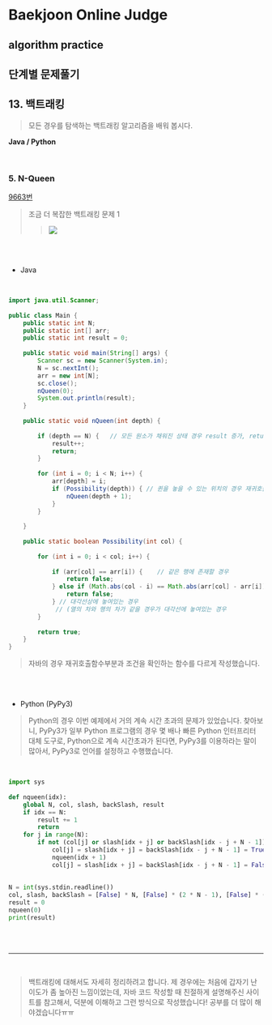 # Baekjoon Online Judge

## algorithm practice

## 단계별 문제풀기

## 13. 백트래킹

> 모든 경우를 탐색하는 백트래킹 알고리즘을 배워 봅시다.

**Java / Python**

<br>

### 5. N-Queen
[9663번](https://www.acmicpc.net/problem/9663) 
> 조금 더 복잡한 백트래킹 문제 1
>> ![](https://images.velog.io/images/jini_eun/post/8310731b-b20d-40b3-af5e-132b2b87ff32/image.png)


<br><br>

- Java
<br>

```java
import java.util.Scanner;
 
public class Main {
	public static int N;
	public static int[] arr;
	public static int result = 0;
 
	public static void main(String[] args) {
		Scanner sc = new Scanner(System.in);
		N = sc.nextInt();
		arr = new int[N];
		sc.close();
		nQueen(0);
		System.out.println(result);
	}
 
	public static void nQueen(int depth) {
	
		if (depth == N) {	// 모든 원소가 채워진 상태 경우 result 증가, return 
			result++;
			return;
		}
 
		for (int i = 0; i < N; i++) {
			arr[depth] = i;
			if (Possibility(depth)) { // 퀸을 놓을 수 있는 위치의 경우 재귀호출
				nQueen(depth + 1);
			}
		}
 
	}
 
	public static boolean Possibility(int col) {
 
		for (int i = 0; i < col; i++) {
			
			if (arr[col] == arr[i]) {    // 같은 행에 존재할 경우
				return false;
			} else if (Math.abs(col - i) == Math.abs(arr[col] - arr[i])) {
				return false;
			} // 대각선상에 놓여있는 경우
			 // (열의 차와 행의 차가 같을 경우가 대각선에 놓여있는 경우
		}
		
		return true;
	}
}
```
> 자바의 경우 재귀호출함수부분과 조건을 확인하는 함수를 다르게 작성했습니다.


<br><br>

- Python (PyPy3)

> Python의 경우 이번 예제에서 거의 계속 시간 초과의 문제가 있었습니다. 찾아보니,  PyPy3가 일부 Python 프로그램의 경우 몇 배나 빠른 Python 인터프리터 대체 도구로, Python으로 계속 시간초과가 된다면, PyPy3를 이용하라는 말이 많아서, PyPy3로 언어를 설정하고 수행했습니다. 

<br>

```python
import sys
 
def nqueen(idx):
    global N, col, slash, backSlash, result
    if idx == N:
        result += 1
        return
    for j in range(N):
        if not (col[j] or slash[idx + j] or backSlash[idx - j + N - 1]):
            col[j] = slash[idx + j] = backSlash[idx - j + N - 1] = True
            nqueen(idx + 1)
            col[j] = slash[idx + j] = backSlash[idx - j + N - 1] = False
 
 
N = int(sys.stdin.readline())
col, slash, backSlash = [False] * N, [False] * (2 * N - 1), [False] * (2 * N - 1)
result = 0
nqueen(0)
print(result)
```

<br><br>

---

<br>

> 백트래킹에 대해서도 자세히 정리하려고 합니다.
제 경우에는 처음에 갑자기 난이도가 좀 높아진 느낌이었는데, 자바 코드 작성할 때 친절하게 설명해주신 사이트를 참고해서, 덕분에 이해하고 그런 방식으로 작성했습니다! 공부를 더 많이 해야겠습니다ㅠㅠ
